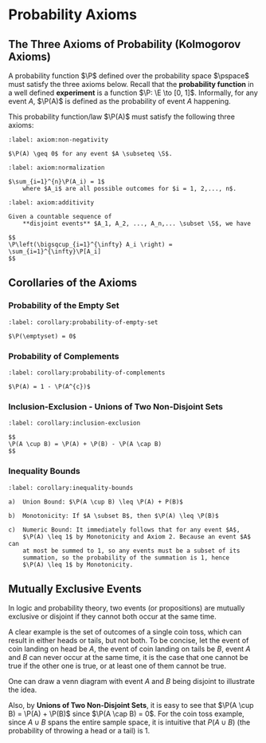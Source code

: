 # Probability Axioms

## The Three Axioms of Probability (Kolmogorov Axioms)

A probability function $\P$ defined over the probability space $\pspace$
must satisfy the three axioms below. Recall
that the **probability function** in a well defined **experiment** is a
function $\P: \E \to [0, 1]$. Informally, for any event $A$, $\P(A)$ is
defined as the probability of event $A$ happening.

This probability function/law $\P(A)$ must satisfy the following three axioms:

```{prf:axiom} Non-Negativity
:label: axiom:non-negativity

$\P(A) \geq 0$ for any event $A \subseteq \S$.
```

```{prf:axiom} Normalization
:label: axiom:normalization

$\sum_{i=1}^{n}\P(A_i) = 1$
    where $A_i$ are all possible outcomes for $i = 1, 2,..., n$.
```

```{prf:axiom} Additivity
:label: axiom:additivity

Given a countable sequence of
    **disjoint events** $A_1, A_2, ..., A_n,... \subset \S$, we have

$$
\P\left(\bigsqcup_{i=1}^{\infty} A_i \right) = \sum_{i=1}^{\infty}\P[A_i]
$$
```

## Corollaries of the Axioms

### Probability of the Empty Set

```{prf:corollary} Probability of Empty Set
:label: corollary:probability-of-empty-set

$\P(\emptyset) = 0$
```

### Probability of Complements

```{prf:corollary} Probability of Complements
:label: corollary:probability-of-complements

$\P(A) = 1 - \P(A^{c})$
```

### Inclusion-Exclusion - Unions of Two Non-Disjoint Sets

```{prf:corollary} Inclusion-Exclusion
:label: corollary:inclusion-exclusion

$$
\P(A \cup B) = \P(A) + \P(B) - \P(A \cap B)
$$
```

### Inequality Bounds

```{prf:corollary} Inequality Bounds
:label: corollary:inequality-bounds

a)  Union Bound: $\P(A \cup B) \leq \P(A) + P(B)$

b)  Monotonicity: If $A \subset B$, then $\P(A) \leq \P(B)$

c)  Numeric Bound: It immediately follows that for any event $A$,
    $\P(A) \leq 1$ by Monotonicity and Axiom 2. Because an event $A$ can
    at most be summed to 1, so any events must be a subset of its
    summation, so the probability of the summation is 1, hence
    $\P(A) \leq 1$ by Monotonicity.
```

## Mutually Exclusive Events

In logic and probability theory, two events (or propositions) are
mutually exclusive or disjoint if they cannot both occur at the same
time.

A clear example is the set of outcomes of a single coin toss, which can
result in either heads or tails, but not both. To be concise, let the
event of coin landing on head be $A$, the event of coin landing on tails
be $B$, event $A$ and $B$ can never occur at the same time, it is the
case that one cannot be true if the other one is true, or at least one
of them cannot be true.

One can draw a venn diagram with event $A$ and $B$ being disjoint to
illustrate the idea.

Also, by **Unions of Two Non-Disjoint Sets**, it is easy to see that
$\P(A \cup B) = \P(A) + \P(B)$ since $\P(A \cap B) = 0$. For the coin
toss example, since $A \cup B$ spans the entire sample space, it is
intuitive that $P(A \cup B)$ (the probability of throwing a head or a
tail) is 1.

